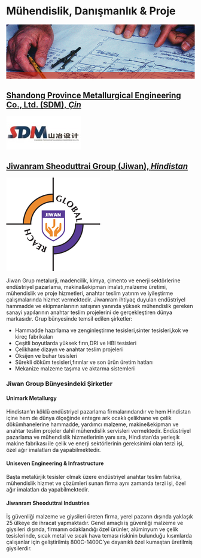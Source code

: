# Mühendislik, Danışmanlık & Proje

![Engineering Single ><](./images/singles/engineering.jpg)

## [Shandong Province Metallurgical Engineering Co., Ltd. (SDM), *Çin*](http://en.sdmecl.com/)

![SDM Logo >](/images/sdm_big.jpg)

## [Jiwanram Sheoduttrai Group (Jiwan), *Hindistan*](http://jiwan.com/)

![Jiwan Logo >](/images/jiwan_big.png)

Jiwan Grup metalurji, madencilik, kimya, çimento ve enerji sektörlerine endüstriyel pazarlama, makina&ekipman imalatı,malzeme üretimi, mühendislik ve proje hizmetleri, anahtar teslim yatırım ve iyileştirme çalışmalarında hizmet  vermektedir. Jiwanram ihtiyaç duyulan endüstriyel hammadde ve ekipmanlarının satışının yanında yüksek mühendislik gereken sanayi yapılarının anahtar teslim projelerini de gerçekleştiren dünya markasıdır.
Grup bünyesinde temsil edilen şirketler:

- Hammadde hazırlama ve zenginleştirme tesisleri,sinter tesisleri,kok ve kireç fabrikaları
- Çeşitli boyutlarda yüksek fırın,DRI ve HBI tesisleri
- Çelikhane dizayn ve anahtar teslim projeleri
- Oksijen ve buhar tesisleri
- Sürekli döküm tesisleri,fırınlar ve son ürün üretim hatları
- Mekanize malzeme taşıma ve aktarma sistemleri

### Jiwan Group Bünyesindeki Şirketler

#### Unimark  Metallurgy

Hindistan’ın köklü endüstriyel pazarlama firmalarındandır ve hem Hindistan içine  hem de dünya ölçeğinde entegre ark ocaklı çelikhane ve çelik dökümhanelerine hammadde, yardımcı malzeme, makine&ekipman ve anahtar teslim projeler dahil mühendislik servisleri vermektedir. Endüstriyel pazarlama ve mühendislik hizmetlerinin yanı sıra, Hindistan’da yerleşik makine fabrikası ile çelik ve enerji sektörlerinin gereksinimi olan terzi işi, özel ağır imalatları da yapabilmektedir.

#### Uniseven Engineering & Infrastructure

Başta metalürjik tesisler olmak üzere endüstriyel anahtar teslim fabrika, mühendislik hizmet ve çözümleri sunan firma aynı zamanda terzi işi, özel ağır imalatları  da yapabilmektedir.

#### Jiwanram Sheoduttrai Industries

İş güvenliği malzeme ve giysileri üreten firma, yerel pazarın dışında yaklaşık 25 ülkeye de ihracat yapmaktadır. Genel amaçlı iş güvenliği malzeme ve giysileri dışında, firmanın odaklandığı özel ürünler, alüminyum ve çelik tesislerinde, sıcak metal ve sıcak hava teması riskinin bulunduğu kısımlarda çalışanlar için geliştirilmiş 800C-1400C’ye dayanıklı özel kumaştan üretilmiş giysilerdir.
